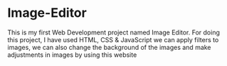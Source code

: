 # Image-Editor
This is my first Web Development project named Image Editor.   For doing this project, I have used HTML, CSS &amp; JavaScript we can apply filters to images, we can also change the background of the images and make adjustments in images by using this website 
